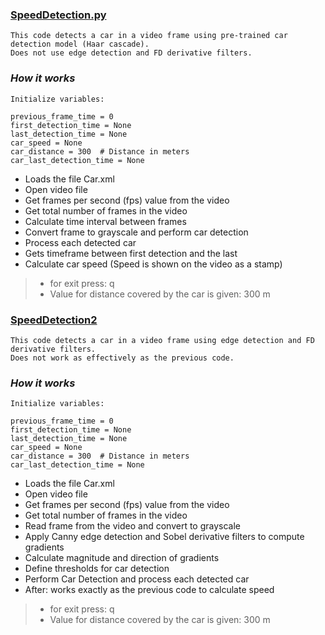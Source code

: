 ### [**SpeedDetection.py**](SpeedDetection.py)
    This code detects a car in a video frame using pre-trained car detection model (Haar cascade).
    Does not use edge detection and FD derivative filters. 

### *How it works*

    Initialize variables: 

    previous_frame_time = 0
    first_detection_time = None
    last_detection_time = None
    car_speed = None
    car_distance = 300  # Distance in meters
    car_last_detection_time = None

   * Loads the file Car.xml 
   * Open video file
   * Get frames per second (fps) value from the video
   * Get total number of frames in the video
   * Calculate time interval between frames
   * Convert frame to grayscale and perform car detection
   * Process each detected car
   * Gets timeframe between first detection and the last
   * Calculate car speed (Speed is shown on the video as a stamp)
> * for exit press: q
> * Value for distance covered by the car is given: 300 m 

  ### [**SpeedDetection2**](Speed_Det_FD_Edge_det.py)
    This code detects a car in a video frame using edge detection and FD derivative filters. 
    Does not work as effectively as the previous code. 

### *How it works*

    Initialize variables: 

    previous_frame_time = 0
    first_detection_time = None
    last_detection_time = None
    car_speed = None
    car_distance = 300  # Distance in meters
    car_last_detection_time = None

   * Loads the file Car.xml 
   * Open video file
   * Get frames per second (fps) value from the video
   * Get total number of frames in the video
   * Read frame from the video and convert to grayscale
   * Apply Canny edge detection and Sobel derivative filters to compute gradients
   * Calculate magnitude and direction of gradients
   * Define thresholds for car detection
   * Perform Car Detection and process each detected car
   * After: works exactly as the previous code to calculate speed

> * for exit press: q
> * Value for distance covered by the car is given: 300 m 
  

